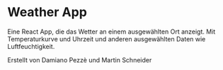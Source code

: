 ﻿# Weather App  
 Eine React App, die das Wetter an einem ausgewählten Ort anzeigt. Mit Temperaturkurve und Uhrzeit und anderen ausgewählten Daten wie Luftfeuchtigkeit. 
 
Erstellt von Damiano Pezzè und Martin Schneider
